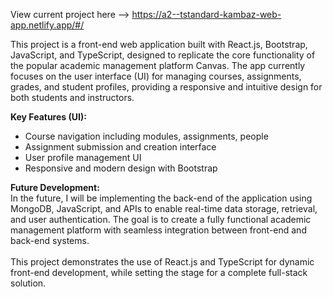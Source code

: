 View current project here --> https://a2--tstandard-kambaz-web-app.netlify.app/#/ 

This project is a front-end web application built with React.js, Bootstrap, JavaScript, and TypeScript, designed to replicate the core functionality of the popular academic management platform Canvas. The app currently focuses on the user interface (UI) for managing courses, assignments, grades, and student profiles, providing a responsive and intuitive design for both students and instructors.

<strong> Key Features (UI): </strong> <br/>
- Course navigation including modules, assignments, people <br/>
- Assignment submission and creation interface <br/>
- User profile management UI <br/>
- Responsive and modern design with Bootstrap <br/>
  
<strong> Future Development: </strong> <br/>
In the future, I will be implementing the back-end of the application using MongoDB, JavaScript, and APIs to enable real-time data storage, retrieval, and user authentication. The goal is to create a fully functional academic management platform with seamless integration between front-end and back-end systems.
<br/> <br/>
This project demonstrates the use of React.js and TypeScript for dynamic front-end development, while setting the stage for a complete full-stack solution.
